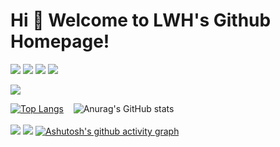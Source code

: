# Hi 🎉 Welcome to LWH's Github Homepage!
<p>
<img src="https://img.shields.io/static/v1?label=Program&message=JavaScript&color=yellow"/>
<img src="https://img.shields.io/static/v1?label=Frame&message=Vue&color=brightgreen"/>
<a href="https://1553690132.github.io/blog/"><img src="https://img.shields.io/static/v1?label=NewBlog&message=blog-vuepress&color=orange"/></a>
<a href="https://www.cnblogs.com/LWHCoding/"><img src="https://img.shields.io/static/v1?label=Blog&message=cnblogs&color=blue"/></a>
</p>

<img src="https://readme-typing-svg.herokuapp.com/?lines=Welcome,%20visitor!;Hello%20Github%20World!;Like%20Vue.&font=Roboto&color=5eba86" />


[![Top Langs](https://github-readme-stats.vercel.app/api/top-langs/?username=1553690132&layout=compact&theme=vue)](https://github.com/1553690132) &nbsp;&nbsp;
![Anurag's GitHub stats](https://github-readme-stats.vercel.app/api?username=1553690132&show_icons=true&hide=stars&theme=vue)
<br/><br/>
![](https://stats.justsong.cn/api/bilibili/?id=24557242&theme=vue)
![](https://stats.justsong.cn/api/leetcode?username=HM-7&cn_username=HM-7&theme=vue)
[![Ashutosh's github activity graph](https://github-readme-activity-graph.cyclic.app/graph?username=1553690132&theme=vue)](https://github.com/1553690132)
